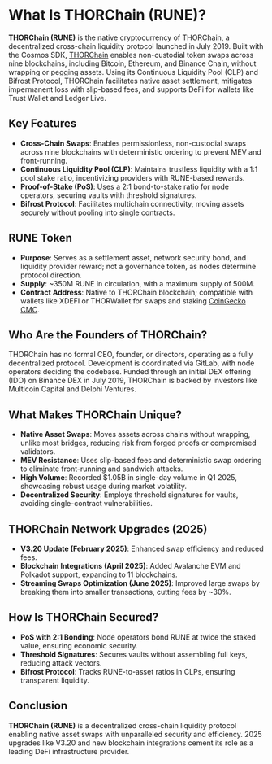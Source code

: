 # What Is THORChain (RUNE)?

**THORChain (RUNE)** is the native cryptocurrency of THORChain, a decentralized cross-chain liquidity protocol launched in July 2019. Built with the Cosmos SDK, [THORChain](https://thorchain.org/) enables non-custodial token swaps across nine blockchains, including Bitcoin, Ethereum, and Binance Chain, without wrapping or pegging assets. Using its Continuous Liquidity Pool (CLP) and Bifrost Protocol, THORChain facilitates native asset settlement, mitigates impermanent loss with slip-based fees, and supports DeFi for wallets like Trust Wallet and Ledger Live. 

## Key Features
- **Cross-Chain Swaps**: Enables permissionless, non-custodial swaps across nine blockchains with deterministic ordering to prevent MEV and front-running.
- **Continuous Liquidity Pool (CLP)**: Maintains trustless liquidity with a 1:1 pool stake ratio, incentivizing providers with RUNE-based rewards.
- **Proof-of-Stake (PoS)**: Uses a 2:1 bond-to-stake ratio for node operators, securing vaults with threshold signatures.
- **Bifrost Protocol**: Facilitates multichain connectivity, moving assets securely without pooling into single contracts.

## RUNE Token
- **Purpose**: Serves as a settlement asset, network security bond, and liquidity provider reward; not a governance token, as nodes determine protocol direction.
- **Supply**: ~350M RUNE in circulation, with a maximum supply of 500M.
- **Contract Address**: Native to THORChain blockchain; compatible with wallets like XDEFI or THORWallet for swaps and staking [CoinGecko](https://www.coingecko.com/en/coins/thorchain) [CMC](https://coinmarketcap.com/currencies/thorchain/).


## Who Are the Founders of THORChain?
THORChain has no formal CEO, founder, or directors, operating as a fully decentralized protocol. Development is coordinated via GitLab, with node operators deciding the codebase. Funded through an initial DEX offering (IDO) on Binance DEX in July 2019, THORChain is backed by investors like Multicoin Capital and Delphi Ventures.

## What Makes THORChain Unique?

- **Native Asset Swaps**: Moves assets across chains without wrapping, unlike most bridges, reducing risk from forged proofs or compromised validators.
- **MEV Resistance**: Uses slip-based fees and deterministic swap ordering to eliminate front-running and sandwich attacks.
- **High Volume**: Recorded $1.05B in single-day volume in Q1 2025, showcasing robust usage during market volatility.
- **Decentralized Security**: Employs threshold signatures for vaults, avoiding single-contract vulnerabilities.

## THORChain Network Upgrades (2025)
- **V3.20 Update (February 2025)**: Enhanced swap efficiency and reduced fees.
- **Blockchain Integrations (April 2025)**: Added Avalanche EVM and Polkadot support, expanding to 11 blockchains.
- **Streaming Swaps Optimization (June 2025)**: Improved large swaps by breaking them into smaller transactions, cutting fees by ~30%.

## How Is THORChain Secured?

- **PoS with 2:1 Bonding**: Node operators bond RUNE at twice the staked value, ensuring economic security.
- **Threshold Signatures**: Secures vaults without assembling full keys, reducing attack vectors.
- **Bifrost Protocol**: Tracks RUNE-to-asset ratios in CLPs, ensuring transparent liquidity.

## Conclusion
**THORChain (RUNE)** is a decentralized cross-chain liquidity protocol enabling native asset swaps with unparalleled security and efficiency. 2025 upgrades like V3.20 and new blockchain integrations cement its role as a leading DeFi infrastructure provider.
